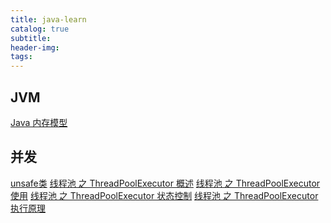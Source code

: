 ```yaml
---
title: java-learn
catalog: true
subtitle:
header-img:
tags:
---
```




## JVM
[Java 内存模型]()

## 并发

[unsafe类]()
[线程池 之 ThreadPoolExecutor 概述]()
[线程池 之 ThreadPoolExecutor 使用]()
[线程池 之 ThreadPoolExecutor 状态控制]()
[线程池 之 ThreadPoolExecutor 执行原理]()